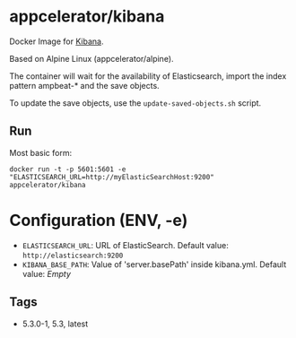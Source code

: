 # appcelerator/kibana

Docker Image for [Kibana](https://www.elastic.co/products/kibana).

Based on Alpine Linux (appcelerator/alpine).

The container will wait for the availability of Elasticsearch, import the index pattern ampbeat-\* and the save objects.

To update the save objects, use the `update-saved-objects.sh` script.

## Run

Most basic form:
```
docker run -t -p 5601:5601 -e "ELASTICSEARCH_URL=http://myElasticSearchHost:9200" appcelerator/kibana
```

# Configuration (ENV, -e)

- `ELASTICSEARCH_URL`: URL of ElasticSearch. Default value: `http://elasticsearch:9200`
- `KIBANA_BASE_PATH`: Value of 'server.basePath' inside kibana.yml. Default value: *Empty*

## Tags

- 5.3.0-1, 5.3, latest
